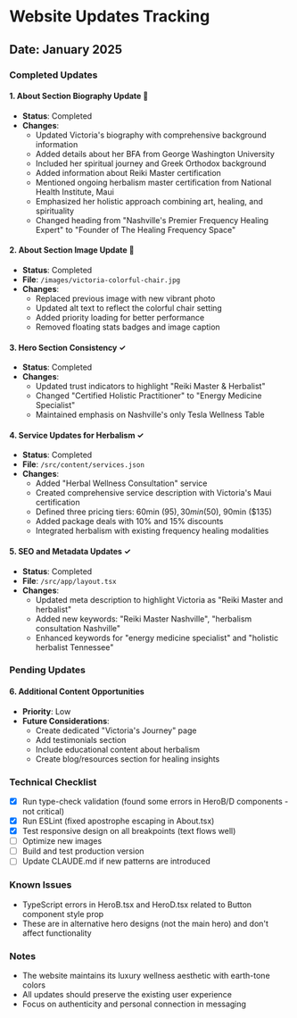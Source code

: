 # Website Updates Tracking

## Date: January 2025

### Completed Updates

#### 1. About Section Biography Update 
- **Status**: Completed
- **Changes**:
  - Updated Victoria's biography with comprehensive background information
  - Added details about her BFA from George Washington University
  - Included her spiritual journey and Greek Orthodox background
  - Added information about Reiki Master certification
  - Mentioned ongoing herbalism master certification from National Health Institute, Maui
  - Emphasized her holistic approach combining art, healing, and spirituality
  - Changed heading from "Nashville's Premier Frequency Healing Expert" to "Founder of The Healing Frequency Space"

#### 2. About Section Image Update 
- **Status**: Completed
- **File**: `/images/victoria-colorful-chair.jpg`
- **Changes**:
  - Replaced previous image with new vibrant photo
  - Updated alt text to reflect the colorful chair setting
  - Added priority loading for better performance
  - Removed floating stats badges and image caption

#### 3. Hero Section Consistency ✓
- **Status**: Completed
- **Changes**:
  - Updated trust indicators to highlight "Reiki Master & Herbalist" 
  - Changed "Certified Holistic Practitioner" to "Energy Medicine Specialist"
  - Maintained emphasis on Nashville's only Tesla Wellness Table

#### 4. Service Updates for Herbalism ✓
- **Status**: Completed
- **File**: `/src/content/services.json`
- **Changes**:
  - Added "Herbal Wellness Consultation" service
  - Created comprehensive service description with Victoria's Maui certification
  - Defined three pricing tiers: 60min ($95), 30min ($50), 90min ($135)
  - Added package deals with 10% and 15% discounts
  - Integrated herbalism with existing frequency healing modalities

#### 5. SEO and Metadata Updates ✓
- **Status**: Completed
- **File**: `/src/app/layout.tsx`
- **Changes**:
  - Updated meta description to highlight Victoria as "Reiki Master and herbalist"
  - Added new keywords: "Reiki Master Nashville", "herbalism consultation Nashville"
  - Enhanced keywords for "energy medicine specialist" and "holistic herbalist Tennessee"

### Pending Updates

#### 6. Additional Content Opportunities
- **Priority**: Low
- **Future Considerations**:
  - Create dedicated "Victoria's Journey" page
  - Add testimonials section
  - Include educational content about herbalism
  - Create blog/resources section for healing insights

### Technical Checklist
- [x] Run type-check validation (found some errors in HeroB/D components - not critical)
- [x] Run ESLint (fixed apostrophe escaping in About.tsx)
- [x] Test responsive design on all breakpoints (text flows well)
- [ ] Optimize new images
- [ ] Build and test production version
- [ ] Update CLAUDE.md if new patterns are introduced

### Known Issues
- TypeScript errors in HeroB.tsx and HeroD.tsx related to Button component style prop
- These are in alternative hero designs (not the main hero) and don't affect functionality

### Notes
- The website maintains its luxury wellness aesthetic with earth-tone colors
- All updates should preserve the existing user experience
- Focus on authenticity and personal connection in messaging